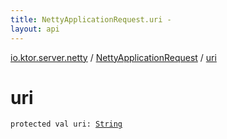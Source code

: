 ```yaml
---
title: NettyApplicationRequest.uri - 
layout: api
---
```


<div class='api-docs-breadcrumbs'><a href="../index.html">io.ktor.server.netty</a> / <a href="index.html">NettyApplicationRequest</a> / <a href="./uri.html">uri</a></div>

# uri

<div class="signature"><code><span class="keyword">protected</span> <span class="keyword">val </span><span class="identifier">uri</span><span class="symbol">: </span><a href="https://kotlinlang.org/api/latest/jvm/stdlib/kotlin/-string/index.html"><span class="identifier">String</span></a></code></div>
